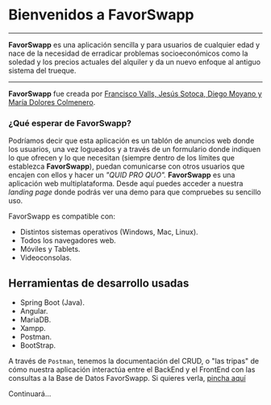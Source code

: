 # Bienvenidos a FavorSwapp
***

**FavorSwapp** es una aplicación sencilla y para usuarios de cualquier edad y nace de la necesidad de erradicar problemas socioeconómicos como la soledad y los precios actuales del alquiler y da un nuevo enfoque al antiguo sistema del trueque.
***

**FavorSwapp** fue creada por [Francisco Valls, Jesús Sotoca, Diego Moyano y María Dolores Colmenero]().

### ¿Qué esperar de FavorSwapp?
Podríamos decir que esta aplicación es un tablón de anuncios web donde los usuarios, una vez logueados y a través de un formulario donde indiquen lo que ofrecen y lo que necesitan (siempre dentro de los límites que establezca **FavorSwapp**), puedan comunicarse con otros usuarios que encajen con ellos y hacer un *"QUID PRO QUO".*
**FavorSwapp** es una aplicación web multiplataforma. Desde aquí puedes acceder a nuestra *landing page* donde podrás ver una demo para que compruebes su sencillo uso.

FavorSwapp es compatible con:

* Distintos sistemas operativos (Windows, Mac, Linux).
* Todos los navegadores web.
* Móviles y Tablets.
* Videoconsolas.


## Herramientas de desarrollo usadas

* Spring Boot (Java).
* Angular.
* MariaDB.
* Xampp.
* Postman.
* BootStrap.

A través de ``Postman``, tenemos la documentación del CRUD, o "las tripas" de cómo nuestra aplicación interactúa entre el BackEnd y el FrontEnd con las consultas a la Base de Datos FavorSwapp. Si quieres verla, [pincha aquí](https://documenter.getpostman.com/view/27597286/2s93sW7unw)

Continuará...



